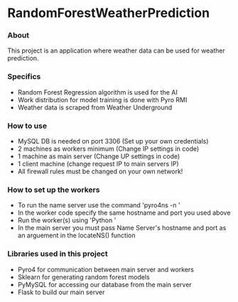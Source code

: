 # RandomForestWeatherPrediction

### About
This project is an application where weather data can be used for weather prediction.

### Specifics

- Random Forest Regression algorithm is used for the AI
- Work distribution for model training is done with Pyro RMI
- Weather data is scraped from Weather Underground

### How to use

- MySQL DB is needed on port 3306 (Set up your own credentials)
- 2 machines as workers minimum (Change IP settings in code)
- 1 machine as main server (Change UP settings in code)
- 1 client machine (change request IP to main servers IP)
- All firewall rules must be changed on your own network!

### How to set up the workers

- To run the name server use the command 'pyro4ns -n <hostname>'
- In the worker code specify the same hostname and port you used above
- Run the worker(s) using 'Python <worker filename>'
- In the main server you must pass Name Server's hostname and port as an arguement in the locateNS() function
  
### Libraries used in this project

- Pyro4 for communication between main server and workers
- Sklearn for generating random forest models
- PyMySQL for accessing our database from the main server
- Flask to build our main server
